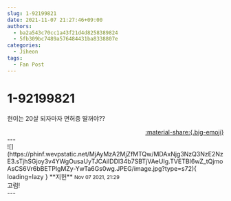 ```yaml
---
slug: 1-92199821
date: 2021-11-07 21:27:46+09:00
authors:
  - ba2a543c70cc1a43f21d4d8258389824
  - 5fb309bc7489a576484431ba8338807e
categories:
  - Jiheon
tags:
  - Fan Post
---
```


# 1-92199821

<div class="post-container" markdown="1">
<div class="content-container md-sidebar__scrollwrap" markdown="1">

헌이는 20살 되자마자 면허증 딸꺼야??

</div>
</div>

<div style="text-align: right;" markdown="1">
<a href="https://weverse.io/fromis9/fanpost/1-92199821" style="text-align: right;">:material-share:{.big-emoji}</a>
</div>
---

<div class="comments-container md-sidebar__scrollwrap" markdown="1">
<div class="comment" markdown="1">
<div class='id-container' markdown="1">
![](https://phinf.wevpstatic.net/MjAyMzA2MjZfMTQw/MDAxNjg3NzQ3NzE2NzE3.sTjhSGjoy3v4YWgOusaUyTJCAiIDDI34b7SBTjVAeUIg.TVETBI6wZ_tQjmoAsCS6Vr6bBETPlgMZy-YwTa6Gs0wg.JPEG/image.jpg?type=s72){ loading=lazy }
**<span class="artist">지헌</span>** <small>Nov 07 2021, 21:29</small><br>
</div>
<div class='comment-body' markdown="1">
고럼!
</div>
</div>
</div>
---
